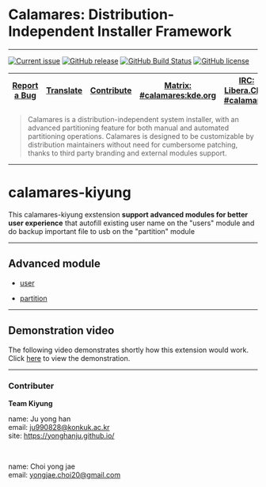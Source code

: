 <!-- SPDX-FileCopyrightText: no
     SPDX-License-Identifier: CC0-1.0
-->

# Calamares: Distribution-Independent Installer Framework
---------

[![Current issue](https://img.shields.io/badge/issue-in_progress-FE9B48)](https://github.com/calamares/calamares/labels/hacking%3A%20in-progress)
[![GitHub release](https://img.shields.io/github/release/calamares/calamares.svg)](https://github.com/calamares/calamares/releases)
[![GitHub Build Status](https://img.shields.io/github/workflow/status/calamares/calamares/ci?label=GH%20build)](https://github.com/calamares/calamares/actions?query=workflow%3Aci)
[![GitHub license](https://img.shields.io/github/license/calamares/calamares.svg)](https://github.com/calamares/calamares/blob/calamares/LICENSE)


| [Report a Bug](https://github.com/calamares/calamares/issues/new) | [Translate](https://www.transifex.com/projects/p/calamares/) | [Contribute](CONTRIBUTING.md) | [Matrix: #calamares:kde.org](https://webchat.kde.org/#/room/%23calamares:kde.org) | [IRC: Libera.Chat #calamares](https://kiwiirc.com/client/irc.libera.chat/#calamares) | [Wiki](https://github.com/calamares/calamares/wiki) |
|:--:|:--:|:--:|:--:|:--:|:--:|


> Calamares is a distribution-independent system installer, with an advanced partitioning
> feature for both manual and automated partitioning operations. Calamares is designed to
> be customizable by distribution maintainers without need for cumbersome patching,
> thanks to third party branding and external modules support.

---
# calamares-kiyung

This calamares-kiyung exstension __support advanced modules for better user experience__ that autofill existing user name on the "users" module and do backup important file to usb on the "partition" module


---

## Advanced module

 - [user](https://github.com/yonghanJu/calamares/tree/calamares/src/modules/users/) 


 - [partition](https://github.com/yonghanJu/calamares/tree/calamares/src/modules/partiton/) 

---

## Demonstration video

The following video demonstrates shortly how this extension would work.    
Click [here](https://www.youtube.com/watch?v=Ye19DK44Wdc) to view the demonstration.
    
---

### Contributer

**Team Kiyung**

name: Ju yong han <br>
email: ju990828@konkuk.ac.kr <br>
site: https://yonghanju.github.io/
    
 <br>
 
name: Choi yong jae <br>
email: yongjae.choi20@gmail.com
